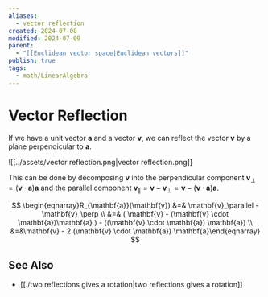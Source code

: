 ```yaml
---
aliases:
  - vector reflection
created: 2024-07-08
modified: 2024-07-09
parent:
  - "[[Euclidean vector space|Euclidean vectors]]"
publish: true
tags:
  - math/LinearAlgebra
---
```


# Vector Reflection
If we have a unit vector $\mathbf{a}$ and a vector $\mathbf{v}$, we can reflect the vector $\mathbf{v}$ by a plane perpendicular to $\mathbf{a}$.

![[../assets/vector reflection.png|vector reflection.png]]

This can be done by decomposing $\mathbf{v}$ into the perpendicular component $\mathbf{v}_\perp = (\mathbf{v} \cdot \mathbf{a}) \mathbf{a}$ and the parallel component $\mathbf{v}_\parallel = \mathbf{v} - \mathbf{v}_\perp = \mathbf{v} - (\mathbf{v} \cdot \mathbf{a})\mathbf{a}$.

$$
\begin{eqnarray}R_{\mathbf{a}}(\mathbf{v}) &=& \mathbf{v}_\parallel - \mathbf{v}_\perp \\ 
 &=& ( \mathbf{v} - (\mathbf{v} \cdot \mathbf{a})\mathbf{a} ) - ((\mathbf{v} \cdot \mathbf{a}) \mathbf{a}) \\
 &=&\mathbf{v} - 2 (\mathbf{v} \cdot \mathbf{a}) \mathbf{a}\end{eqnarray}
$$

## See Also
- [[./two reflections gives a rotation|two reflections gives a rotation]]